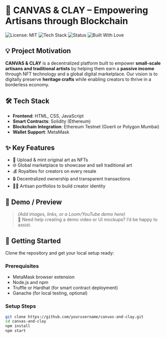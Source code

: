 # 🎨 CANVAS & CLAY – Empowering Artisans through Blockchain

![License: MIT](https://img.shields.io/badge/License-MIT-blue.svg)
![Tech Stack](https://img.shields.io/badge/Tech-HTML%2C%20CSS%2C%20JavaScript%2C%20Solidity-blue)
![Status](https://img.shields.io/badge/Status-Prototype-orange)
![Built With Love](https://img.shields.io/badge/built%20with-%E2%9D%A4-red)

## 💡 Project Motivation

**CANVAS & CLAY** is a decentralized platform built to empower **small-scale artisans and traditional artists** by helping them earn a **passive income** through NFT technology and a global digital marketplace. Our vision is to digitally preserve **heritage crafts** while enabling creators to thrive in a borderless economy.

## 🛠️ Tech Stack

- **Frontend**: HTML, CSS, JavaScript
- **Smart Contracts**: Solidity (Ethereum)
- **Blockchain Integration**: Ethereum Testnet (Goerli or Polygon Mumbai)
- **Wallet Support**: MetaMask

## ✨ Key Features

- 🎨 Upload & mint original art as NFTs
- 🌐 Global marketplace to showcase and sell traditional art
- 💰 Royalties for creators on every resale
- 🔒 Decentralized ownership and transparent transactions
- 🧑‍🎨 Artisan portfolios to build creator identity

## 🧪 Demo / Preview

> *(Add images, links, or a Loom/YouTube demo here)*  
> 🚀 Need help creating a demo video or UI mockups? I’d be happy to assist.

## 🚀 Getting Started

Clone the repository and get your local setup ready:

### Prerequisites

- MetaMask browser extension
- Node.js and npm
- Truffle or Hardhat (for smart contract deployment)
- Ganache (for local testing, optional)

### Setup Steps

```bash
git clone https://github.com/yourusername/canvas-and-clay.git
cd canvas-and-clay
npm install
npm start
